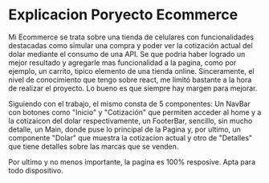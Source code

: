 # Explicacion Poryecto Ecommerce

Mi Ecommerce se trata sobre una tienda de celulares con funcionalidades destacadas como simular una compra y poder ver la cotización actual del dolar mediante el consumo de una API. Se que podria haber logrado un mejor resultado y agregarle mas funcionalidad a la pagina, como por ejemplo, un carrito, tipico elemento de una tienda online. Sinceramente, el nivel de conocimiento que tengo sobre react, me limitó bastante a la hora de realizar el proyecto. Lo bueno es que siempre hay margen para mejorar.

Siguiendo con el trabajo, el mismo consta de 5 componentes: Un NavBar con botones como "Inicio" y "Cotización" que permiten acceder al home y a la cotizaicon del dolar respectivamente, un FooterBar, sencillo, sin mucho detalle, un Main, donde puse lo principal de la Pagina y, por ultimo, un componente "Dolar" que muestra la cotizacion actual y otro de "Detalles" que tiene detalles sobre las marcas que se venden.

Por ultimo y no menos importante, la pagina es 100% resposive. Apta para todo dispositivo.
